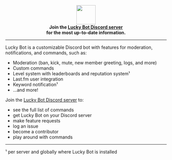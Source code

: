 <p align="center"> <img src="https://user-images.githubusercontent.com/221550/39285562-0b0bd162-48e7-11e8-90a4-772b1732fc67.png" width="60" height="60"><br><strong>Join the <a href="https://discord.gg/z4thPtW">Lucky Bot Discord server</a><br>for the most up-to-date information.</strong>
</p>

---

Lucky Bot is a customizable Discord bot with features for moderation, notifications, and commands, such as:

* Moderation (ban, kick, mute, new member greeting, logs, and more)
* Custom commands
* Level system with leaderboards and reputation system¹
* Last.fm user integration
* Keyword notification¹
* &hellip;and more!

Join the [Lucky Bot Discord server](https://discord.gg/z4thPtW) to:

* see the full list of commands
* get Lucky Bot on your Discord server
* make feature requests
* log an issue
* become a contributor
* play around with commands

---

¹ per server and globally where Lucky Bot is installed
